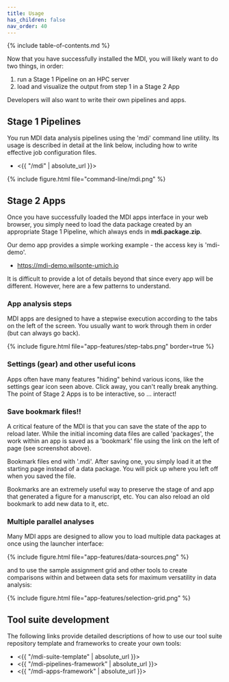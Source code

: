 ```yaml
---
title: Usage
has_children: false
nav_order: 40
---
```


{% include table-of-contents.md %}

Now that you have successfully installed the MDI, 
you will likely want to do two things, in order:

1. run a Stage 1 Pipeline on an HPC server
2. load and visualize the output from step 1 in a Stage 2 App

Developers will also want to write their own pipelines and apps.

## Stage 1 Pipelines

You run MDI data analysis pipelines using the 'mdi' 
command line utility. Its usage is described in detail
at the link below, including how to write effective
job configuration files. 

- <{{ "/mdi" | absolute_url }}>

{% include figure.html file="command-line/mdi.png" %}

## Stage 2 Apps

Once you have successfully loaded the MDI apps interface
in your web browser, you simply need to load the data
package created by an appropriate Stage 1 Pipeline, which 
always ends in **mdi.package.zip**. 

Our demo app provides a simple working example - the
access key is 'mdi-demo'.

- <https://mdi-demo.wilsonte-umich.io>

It is difficult to provide a lot of details beyond that
since every app will be different.  However, here are a few
patterns to understand.

### App analysis steps

MDI apps are designed to have a stepwise execution according
to the tabs on the left of the screen. You usually want
to work through them in order (but can always go back).

{% include figure.html file="app-features/step-tabs.png" border=true %}

### Settings (gear) and other useful icons

Apps often have many features "hiding" behind various icons, like the 
settings gear icon seen above.
Click away, you can't really break anything. The point of Stage 2 Apps
is to be interactive, so ... interact!

### Save bookmark files!!

A critical feature of the MDI is that you can save the state
of the app to reload later.  While the initial incoming 
data files are called 'packages', the work within an app
is saved as a 'bookmark' file using the link on the left of page 
(see screenshot above).

Bookmark files end with '.mdi'. After saving one, you simply load it
at the starting page instead of a data package. You will pick up
where you left off when you saved the file.

Bookmarks are an extremely useful way to preserve the stage of
and app that generated a figure for a manuscript, etc. You
can also reload an old bookmark to add new data to it, etc.

### Multiple parallel analyses

Many MDI apps are designed to allow you to load multiple data
packages at once using the launcher interface:

{% include figure.html file="app-features/data-sources.png" %}

and to use the sample assignment grid and other tools
to create comparisons within and between data sets 
for maximum versatility in data analysis: 

{% include figure.html file="app-features/selection-grid.png" %}

## Tool suite development

The following links provide detailed descriptions of how
to use our tool suite repository template 
and frameworks to create your own tools:

- <{{ "/mdi-suite-template" | absolute_url  }}>
- <{{ "/mdi-pipelines-framework" | absolute_url  }}>
- <{{ "/mdi-apps-framework" | absolute_url  }}>
